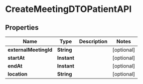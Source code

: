 

# CreateMeetingDTOPatientAPI


## Properties

| Name | Type | Description | Notes |
|------------ | ------------- | ------------- | -------------|
|**externalMeetingId** | **String** |  |  [optional] |
|**startAt** | **Instant** |  |  [optional] |
|**endAt** | **Instant** |  |  [optional] |
|**location** | **String** |  |  [optional] |




